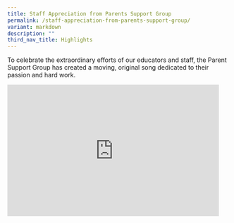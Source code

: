 ```yaml
---
title: Staff Appreciation from Parents Support Group
permalink: /staff-appreciation-from-parents-support-group/
variant: markdown
description: ""
third_nav_title: Highlights
---
```

<p>To celebrate the extraordinary efforts of our educators and staff, the
Parent Support Group has created a moving, original song dedicated to their
passion and hard work.</p>
<p></p>

<iframe allowfullscreen="true" height="299" width="480" frameborder="0" src="https://docs.google.com/presentation/d/e/2PACX-1vTEgxXBjXMXwkdCbzrYNsfIAar4z7_k-Xm43xalLTJm5IkGAnd7iC_cBFNXYeg_XSHeVtl1hZhiH9-X/pubembed?start=true&amp;loop=false&amp;delayms=3000"></iframe>